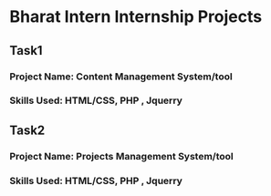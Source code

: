 # Bharat Intern Internship Projects 
## Task1
### Project Name: Content Management System/tool
### Skills Used: HTML/CSS, PHP , Jquerry

## Task2
### Project Name: Projects Management System/tool
### Skills Used: HTML/CSS, PHP , Jquerry